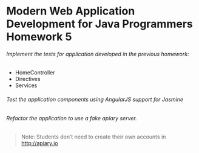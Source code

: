 Modern Web Application Development for Java Programmers Homework 5
==
###### Implement the tests for application developed in the previous homework:
+ HomeController 
+ Directives 
+ Services

###### Test the application components using AngularJS support for Jasmine

###### Refactor the application to use a fake apiary server. 
>Note: Students don’t need to create their own accounts in http://apiary.io

